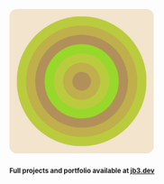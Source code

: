 <a href="https://github.com/jb3/fractal"><img width="256px" src="fractal-20251031-075204.png"/></a>

<sub>**Full projects and portfolio available at [jb3.dev](https://jb3.dev/)**</sub>
